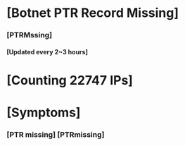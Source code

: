 # [Botnet PTR Record Missing]
### [PTRMssing]
#### [Updated every 2~3 hours]

# [Counting 22747 IPs]

# [Symptoms] 
###   [PTR missing] [PTRmissing]
